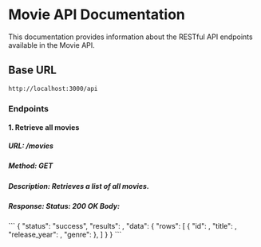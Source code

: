 <h1>Movie API Documentation</h1>
<p>This documentation provides information about the RESTful API endpoints available in the Movie API.</p>

<h2>Base URL</h2>

```
http://localhost:3000/api
```

<h3>Endpoints</h3>

<h4>1. Retrieve all movies</h4>
<h5>URL: /movies</h5>
<h5>Method: GET</h5>
<h5>Description: Retrieves a list of all movies.</h5>
<h5>Response:
Status: 200 OK
Body:</h5>
```
{
  "status": "success",
  "results": <number_of_results>,
  "data": {
    "rows": [
      {
        "id": <movie_id>,
        "title": <movie_title>,
        "release_year": <release_year>,
        "genre": <movie_genre>
      },
    ]
  }
}
```
